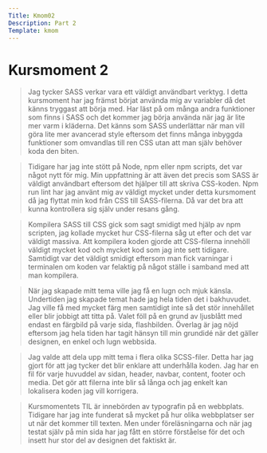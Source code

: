 ```yaml
---
Title: Kmom02
Description: Part 2
Template: kmom
---
```


Kursmoment 2
==================

>Jag tycker SASS verkar vara ett väldigt användbart verktyg. I detta kursmoment har jag främst börjat använda mig av variabler då det känns tryggast att börja med. Har läst på om många andra funktioner som finns i SASS och det kommer jag börja använda när jag är lite mer varm i kläderna. Det känns som SASS underlättar när man vill göra lite mer avancerad style eftersom det finns många inbyggda funktioner som omvandlas till ren CSS utan att man själv behöver koda den biten.

>Tidigare har jag inte stött på Node, npm eller npm scripts, det var något nytt för mig. Min uppfattning är att även det precis som SASS är väldigt användbart eftersom det hjälper till att skriva CSS-koden. Npm run lint har jag använt mig av väldigt mycket under detta kursmoment då jag flyttat min kod från CSS till SASS-filerna. Då var det bra att kunna kontrollera sig själv under resans gång.

>Kompilera SASS till CSS gick som sagt smidigt med hjälp av npm scripten, jag kollade mycket hur CSS-filerna såg ut efter och det var väldigt massiva. Att kompilera koden gjorde att CSS-filerna innehöll väldigt mycket kod och mycket kod som jag inte sett tidigare. Samtidigt var det väldigt smidigt eftersom man fick varningar i terminalen om koden var felaktig på något ställe i samband med att man kompilera.

>När jag skapade mitt tema ville jag få en lugn och mjuk känsla. Undertiden jag skapade temat hade jag hela tiden det i bakhuvudet. Jag ville få med mycket färg men samtidigt inte så det stör innehållet eller blir jobbigt att titta på. Valet föll på en grund av ljusblått med endast en färgbild på varje sida, flashbilden. Överlag är jag nöjd eftersom jag hela tiden har tagit hänsyn till min grundidé när det gäller designen, en enkel och lugn webbsida.

>Jag valde att dela upp mitt tema i flera olika SCSS-filer. Detta har jag gjort för att jag tycker det blir enklare att underhålla koden. Jag har en fil för varje huvuddel av sidan, header, navbar, content, footer och media. Det gör att filerna inte blir så långa och jag enkelt kan lokalisera koden jag vill korrigera.

>Kursmomentets TIL är innebörden av typografin på en webbplats. Tidigare har jag inte funderat så mycket på hur olika webbplatser ser ut när det kommer till texten. Men under föreläsningarna och när jag testat själv på min sida har jag fått en större förståelse för det och insett hur stor del av designen det faktiskt är.
